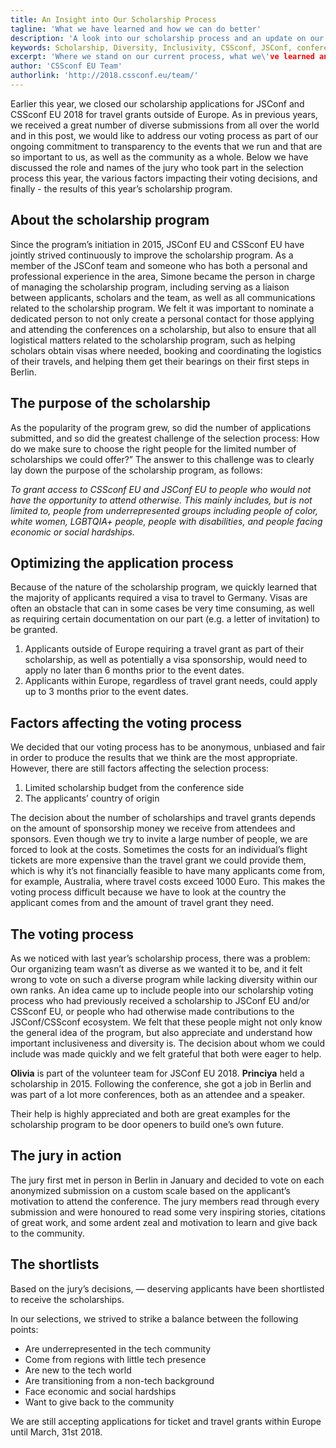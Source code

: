 ```yaml
---
title: An Insight into Our Scholarship Process
tagline: 'What we have learned and how we can do better'
description: 'A look into our scholarship process and an update on our progress'
keywords: Scholarship, Diversity, Inclusivity, CSSconf, JSConf, conference
excerpt: 'Where we stand on our current process, what we\'ve learned and how we\'re improving'
author: 'CSSconf EU Team'
authorlink: 'http://2018.cssconf.eu/team/'
---
```


Earlier this year, we closed our scholarship applications for JSConf and CSSconf EU 2018 for travel grants outside of Europe. As in previous years, we received a great number of diverse submissions from all over the world and in this post, we would like to address our voting process as part of our ongoing commitment to transparency to the events that we run and that are so important to us, as well as the community as a whole. Below we have discussed the role and names of the jury who took part in the selection process this year, the various factors impacting their voting decisions, and finally - the results of this year’s scholarship program.

## About the scholarship program

Since the program’s initiation in 2015, JSConf EU and CSSconf EU have jointly strived continuously to improve the scholarship program. As a member of the JSConf team and someone who has both a personal and professional experience in the area, Simone became the person in charge of managing the scholarship program, including serving as a liaison between applicants, scholars and the team, as well as  all communications related to the scholarship program. We felt it was important to nominate a dedicated person to not only create a personal contact for those applying and attending the conferences on a scholarship, but also to ensure that all logistical matters related to the scholarship program, such as helping scholars obtain visas where needed, booking and coordinating the logistics of their travels, and helping them get their bearings on their first steps in Berlin. 

## The purpose of the scholarship

As the popularity of the program grew, so did the number of applications submitted, and so did the greatest challenge of the selection process: How do we make sure to choose the right people for the limited number of scholarships we could offer?” The answer to this challenge was to clearly lay down the purpose of the scholarship program, as follows:

_To grant access to CSSconf EU and JSConf EU to people who would not have the opportunity to attend otherwise. This mainly includes, but is not limited to, people from underrepresented groups including people of color, white women, LGBTQIA+ people, people with disabilities, and people facing economic or social hardships._

## Optimizing the application process

Because of the nature of the scholarship program, we quickly learned that the majority of applicants required a visa to travel to Germany. Visas are often an obstacle that can in some cases be very time consuming, as well as requiring certain documentation on our part (e.g. a letter of invitation) to be granted. 

1. Applicants outside of Europe requiring a travel grant as part of their scholarship, as well as potentially a visa sponsorship, would need to apply no later than 6 months prior to the event dates. 
2. Applicants within Europe, regardless of travel grant needs, could apply up to 3 months prior to the event dates. 

## Factors affecting the voting process

We decided that our voting process has to be anonymous, unbiased and fair in order to produce the results that we think are the most appropriate. However, there are still factors affecting the selection process:

1. Limited scholarship budget from the conference side
2. The applicants’ country of origin

The decision about the number of scholarships and travel grants depends on the amount of sponsorship money we receive from attendees and sponsors. Even though we try to invite a large number of people, we are forced to look at the costs. Sometimes the costs for an individual’s flight tickets are more expensive than the travel grant we could provide them, which is why it’s not financially feasible to have many applicants come from, for example, Australia, where travel costs exceed 1000 Euro. This makes the voting process difficult because we have to look at the country the applicant comes from and the amount of travel grant they need.

## The voting process

As we noticed with last year’s scholarship process, there was a problem: Our organizing team wasn’t as diverse as we wanted it to be, and it felt wrong to vote on such a diverse program while lacking diversity within our own ranks. An idea came up to include people into our scholarship voting process who had previously received a scholarship to JSConf EU and/or CSSconf EU, or people who had otherwise made contributions to the JSConf/CSSconf ecosystem. We felt that these people might not only know the general idea of the program, but also appreciate and understand how important inclusiveness and diversity is. The decision about whom we could include was made quickly and we felt grateful that both were eager to help.

__Olivia__ is part of the volunteer team for JSConf EU 2018.
__Princiya__ held a scholarship in 2015. Following the conference, she got a job in Berlin and was  part of a lot more conferences, both as an attendee and a speaker.

Their help is highly appreciated and both are great examples for the scholarship program to be door openers to build one’s own future.

## The jury in action

The jury first met in person in Berlin in January and decided to vote on each anonymized submission on a custom scale based on the applicant’s motivation to attend the conference. The jury members read through every submission and were honoured to read some very inspiring stories, citations of great work, and some ardent zeal and motivation to learn and give back to the community. 

## The shortlists

Based on the jury’s decisions, — deserving applicants have been shortlisted to receive the scholarships.

In our selections, we strived to strike a balance between the following points:
- Are underrepresented in the tech community
- Come from regions with little tech presence
- Are new to the tech world
- Are transitioning from a non-tech background
- Face economic and social hardships
- Want to give back to the community

We are still accepting applications for ticket and travel grants within Europe until March, 31st 2018.



